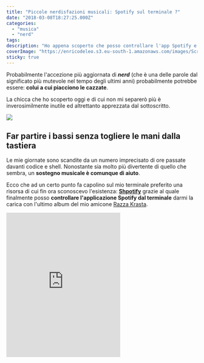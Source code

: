 ```yaml
---
title: "Piccole nerdisfazioni musicali: Spotify sul terminale ?"
date: "2018-03-08T18:27:25.000Z"
categories:
  - "musica"
  - "nerd"
tags:
description: "Ho appena scoperto che posso controllare l'app Spotify e la riproduzione della mia musica senza staccarmi dal mio amato terminale."
coverImage: "https://enricodeleo.s3.eu-south-1.amazonaws.com/images/Screen-Shot-2018-03-08-at-19.12.43.png"
sticky: true
---
```


Probabilmente l'accezione più aggiornata di _**nerd**_ (che è una delle parole dal significato più mutevole nel tempo degli ultimi anni) probabilmente potrebbe essere: **colui a cui piacciono le cazzate**.

La chicca che ho scoperto oggi e di cui non mi separerò più è inverosimilmente inutile ed altrettanto apprezzata dal sottoscritto.

![](https://enricodeleo.s3.eu-south-1.amazonaws.com/images/Screen-Shot-2018-03-08-at-19.28.39.png)

## Far partire i bassi senza togliere le mani dalla tastiera

Le mie giornate sono scandite da un numero imprecisato di ore passate davanti codice e shell. Nonostante sia molto più divertente di quello che sembra, un **sostegno musicale è comunque di aiuto**.

Ecco che ad un certo punto fa capolino sul mio terminale preferito una risorsa di cui fin ora sconoscevo l'esistenza: **[Shpotify](https://github.com/hnarayanan/shpotify)** grazie al quale finalmente posso **controllare l'applicazione Spotify dal terminale** darmi la carica con l'ultimo album del mio amicone [Razza Krasta](http://razzakrasta.altervista.org/).

<iframe src="https://open.spotify.com/embed/album/43Ym2fk46OEejyl54lbash" width="300" height="380" frameborder="0" allowtransparency="true" allow="encrypted-media"></iframe>


